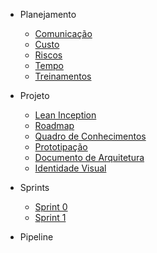 - Planejamento

  - [Comunicação](planejamento/planejamento-de-comunicacao.md)
  - [Custo](planejamento/planejamento-de-custo.md)
  - [Riscos](planejamento/planejamento-de-riscos.md)
  - [Tempo](planejamento/planejamento-de-tempo.md)
  - [Treinamentos](planejamento/treinamentos.md)

- Projeto

  - [Lean Inception](projeto/lean-inception.md)
  - [Roadmap](projeto/roadmap.md)
  - [Quadro de Conhecimentos](projeto/quatro-de-conhecimentos.md)
  - [Prototipação](projeto/prototipos.md)
  - [Documento de Arquitetura](projeto/documento-arquitetura.md)
  - [Identidade Visual](projeto/identidade-visual.md)

- Sprints

  - [Sprint 0](sprints/sprint0.md)
  - [Sprint 1](sprints/sprint1.md)

- Pipeline
